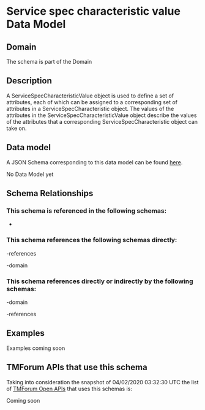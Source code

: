 # Service spec characteristic value Data Model

## Domain

The  schema is part of the  Domain

## Description

A ServiceSpecCharacteristicValue object is used to define a set of attributes, each of which can be assigned to a corresponding set of attributes in a ServiceSpecCharacteristic object. The values of the attributes in the ServiceSpecCharacteristicValue object describe the values of the attributes that a corresponding ServiceSpecCharacteristic object can take on.

## Data model

A JSON Schema corresponding to this data model can be found
[here](https://github.com/tmforum-rand/schemas/blob/candidates/Service/ServiceSpecCharacteristicValue.schema.json).

No Data Model yet

## Schema Relationships

### This schema is referenced in the following schemas:

-

### This schema references the following schemas directly:

-references

-domain

### This schema references directly or indirectly by the following schemas:

-domain

-references



## Examples

Examples coming soon

## TMForum APIs that use this schema

Taking into consideration the snapshot of 04/02/2020 03:32:30 UTC the list of [TMForum Open APIs](https://www.tmforum.org/open-apis/) that uses this schemas is:

Coming soon